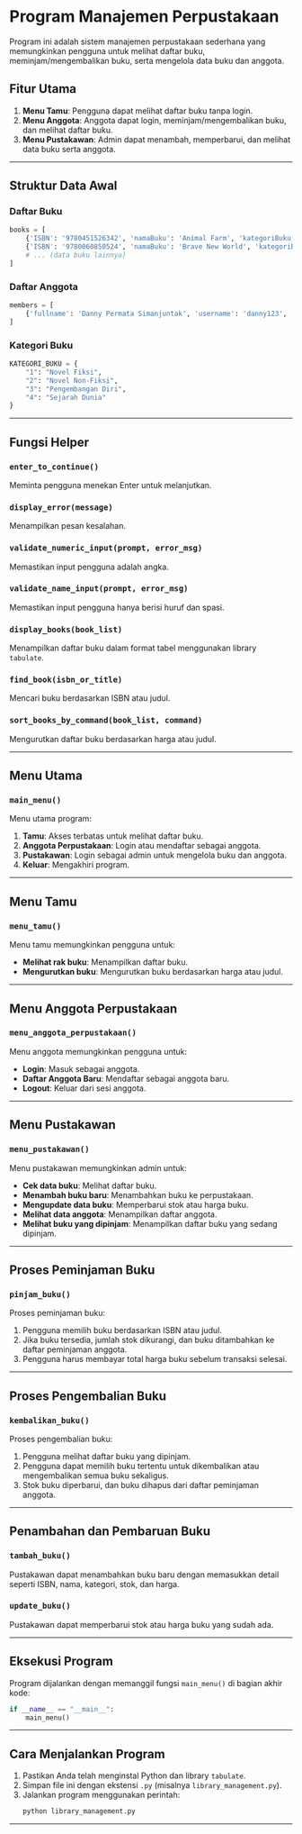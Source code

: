
# Program Manajemen Perpustakaan

Program ini adalah sistem manajemen perpustakaan sederhana yang memungkinkan pengguna untuk melihat daftar buku, meminjam/mengembalikan buku, serta mengelola data buku dan anggota.

## Fitur Utama
1. **Menu Tamu**: Pengguna dapat melihat daftar buku tanpa login.
2. **Menu Anggota**: Anggota dapat login, meminjam/mengembalikan buku, dan melihat daftar buku.
3. **Menu Pustakawan**: Admin dapat menambah, memperbarui, dan melihat data buku serta anggota.

---

## Struktur Data Awal

### Daftar Buku
```python
books = [
    {'ISBN': '9780451526342', 'namaBuku': 'Animal Farm', 'kategoriBuku': 'Novel Fiksi', 'stokBuku': 8, 'harga': 7000},
    {'ISBN': '9780060850524', 'namaBuku': 'Brave New World', 'kategoriBuku': 'Novel Fiksi', 'stokBuku': 2, 'harga': 9500},
    # ... (data buku lainnya)
]
```

### Daftar Anggota
```python
members = [
    {'fullname': 'Danny Permata Simanjuntak', 'username': 'danny123', 'usia': 33, 'jenis_kelamin': 'L', 'borrowed': []}
]
```

### Kategori Buku
```python
KATEGORI_BUKU = {
    "1": "Novel Fiksi",
    "2": "Novel Non-Fiksi",
    "3": "Pengembangan Diri",
    "4": "Sejarah Dunia"
}
```

---

## Fungsi Helper

### `enter_to_continue()`
Meminta pengguna menekan Enter untuk melanjutkan.

### `display_error(message)`
Menampilkan pesan kesalahan.

### `validate_numeric_input(prompt, error_msg)`
Memastikan input pengguna adalah angka.

### `validate_name_input(prompt, error_msg)`
Memastikan input pengguna hanya berisi huruf dan spasi.

### `display_books(book_list)`
Menampilkan daftar buku dalam format tabel menggunakan library `tabulate`.

### `find_book(isbn_or_title)`
Mencari buku berdasarkan ISBN atau judul.

### `sort_books_by_command(book_list, command)`
Mengurutkan daftar buku berdasarkan harga atau judul.

---

## Menu Utama

### `main_menu()`
Menu utama program:
1. **Tamu**: Akses terbatas untuk melihat daftar buku.
2. **Anggota Perpustakaan**: Login atau mendaftar sebagai anggota.
3. **Pustakawan**: Login sebagai admin untuk mengelola buku dan anggota.
4. **Keluar**: Mengakhiri program.

---

## Menu Tamu

### `menu_tamu()`
Menu tamu memungkinkan pengguna untuk:
- **Melihat rak buku**: Menampilkan daftar buku.
- **Mengurutkan buku**: Mengurutkan buku berdasarkan harga atau judul.

---

## Menu Anggota Perpustakaan

### `menu_anggota_perpustakaan()`
Menu anggota memungkinkan pengguna untuk:
- **Login**: Masuk sebagai anggota.
- **Daftar Anggota Baru**: Mendaftar sebagai anggota baru.
- **Logout**: Keluar dari sesi anggota.

---

## Menu Pustakawan

### `menu_pustakawan()`
Menu pustakawan memungkinkan admin untuk:
- **Cek data buku**: Melihat daftar buku.
- **Menambah buku baru**: Menambahkan buku ke perpustakaan.
- **Mengupdate data buku**: Memperbarui stok atau harga buku.
- **Melihat data anggota**: Menampilkan daftar anggota.
- **Melihat buku yang dipinjam**: Menampilkan daftar buku yang sedang dipinjam.

---

## Proses Peminjaman Buku

### `pinjam_buku()`
Proses peminjaman buku:
1. Pengguna memilih buku berdasarkan ISBN atau judul.
2. Jika buku tersedia, jumlah stok dikurangi, dan buku ditambahkan ke daftar peminjaman anggota.
3. Pengguna harus membayar total harga buku sebelum transaksi selesai.

---

## Proses Pengembalian Buku

### `kembalikan_buku()`
Proses pengembalian buku:
1. Pengguna melihat daftar buku yang dipinjam.
2. Pengguna dapat memilih buku tertentu untuk dikembalikan atau mengembalikan semua buku sekaligus.
3. Stok buku diperbarui, dan buku dihapus dari daftar peminjaman anggota.

---

## Penambahan dan Pembaruan Buku

### `tambah_buku()`
Pustakawan dapat menambahkan buku baru dengan memasukkan detail seperti ISBN, nama, kategori, stok, dan harga.

### `update_buku()`
Pustakawan dapat memperbarui stok atau harga buku yang sudah ada.

---

## Eksekusi Program

Program dijalankan dengan memanggil fungsi `main_menu()` di bagian akhir kode:
```python
if __name__ == "__main__":
    main_menu()
```

---

## Cara Menjalankan Program
1. Pastikan Anda telah menginstal Python dan library `tabulate`.
2. Simpan file ini dengan ekstensi `.py` (misalnya `library_management.py`).
3. Jalankan program menggunakan perintah:
   ```bash
   python library_management.py
   ```

---
